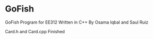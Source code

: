 # GoFish
GoFish Program for EE312
Written in C++
By Osama Iqbal and Saul Ruiz

Card.h and Card.cpp Finished
